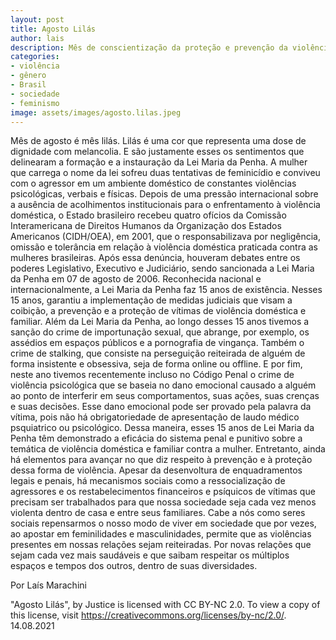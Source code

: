 ```yaml
---
layout: post
title: Agosto Lilás
author: lais
description: Mês de conscientização da proteção e prevenção da violência doméstica e familiar contra a mulher
categories:
- violência
- gênero
- Brasil
- sociedade
- feminismo
image: assets/images/agosto.lilas.jpeg
---
```


  Mês de agosto é mês lilás. Lilás é uma cor que representa uma dose de dignidade com melancolia. E são justamente esses os sentimentos que delinearam a formação e a instauração da Lei Maria da Penha. A mulher que carrega o nome da lei sofreu duas tentativas de feminicídio e conviveu com o agressor em um ambiente doméstico de constantes violências psicológicas, verbais e físicas. Depois de uma pressão internacional sobre a ausência de acolhimentos institucionais para o enfrentamento à violência doméstica, o Estado brasileiro recebeu quatro ofícios da Comissão Interamericana de Direitos Humanos da Organização dos Estados Americanos (CIDH/OEA), em 2001, que o responsabilizava por negligência, omissão e tolerância em relação à violência doméstica praticada contra as mulheres brasileiras. Após essa denúncia, houveram debates entre os poderes Legislativo, Executivo e Judiciário, sendo sancionada a Lei Maria da Penha em 07 de agosto de 2006.
  Reconhecida nacional e internacionalmente, a Lei Maria da Penha faz 15 anos de existência. Nesses 15 anos, garantiu a implementação de medidas judiciais que visam a coibição, a prevenção e a proteção de vítimas de violência doméstica e familiar. Além da Lei Maria da Penha, ao longo desses 15 anos tivemos a sanção do crime de importunação sexual, que abrange, por exemplo, os assédios em espaços públicos e a pornografia de vingança. Também o crime de stalking, que consiste na perseguição reiteirada de alguém de forma insistente e obsessiva, seja de forma online ou offline. E por fim, neste ano tivemos recentemente incluso no Código Penal o crime de violência psicológica que se baseia no dano emocional causado a alguém ao ponto de interferir em seus comportamentos, suas ações, suas crenças e suas decisões. Esse dano emocional pode ser provado pela palavra da vítima, pois não há obrigatoriedade de apresentação de laudo médico psquiatrico ou psicológico.
  Dessa maneira, esses 15 anos de Lei Maria da Penha têm demonstrado a eficácia do sistema penal e punitivo sobre a temática de violência doméstica e familiar contra a mulher. Entretanto, ainda há elementos para avançar no que diz respeito à prevenção e à proteção dessa forma de violência. Apesar da desenvoltura de enquadramentos legais e penais, há mecanismos sociais como a ressocialização de agressores e os restabelecimentos financeiros e psíquicos de vítimas que precisam ser trabalhados para que nossa sociedade seja cada vez menos violenta dentro de casa e entre seus familiares. Cabe a nós como seres sociais repensarmos o nosso modo de viver em sociedade que por vezes, ao apostar em feminilidades e masculinidades, permite que as violências presentes em nossas relações sejam reiteiradas. Por novas relações que sejam cada vez mais saudáveis e que saibam respeitar os múltiplos espaços e tempos dos outros, dentro de suas diversidades.
  
Por Laís Marachini

"Agosto Lilás", by Justice is licensed with CC BY-NC 2.0. To view a copy of this license, visit https://creativecommons.org/licenses/by-nc/2.0/. 
14.08.2021
  
